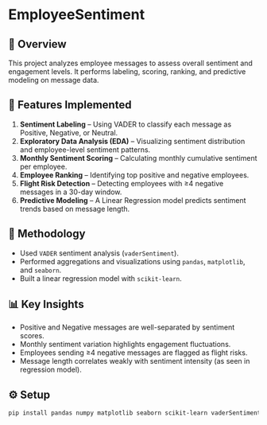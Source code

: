 # EmployeeSentiment

## 📘 Overview
This project analyzes employee messages to assess overall sentiment and engagement levels. It performs labeling, scoring, ranking, and predictive modeling on message data.

## 🧩 Features Implemented
1. **Sentiment Labeling** – Using VADER to classify each message as Positive, Negative, or Neutral.  
2. **Exploratory Data Analysis (EDA)** – Visualizing sentiment distribution and employee-level sentiment patterns.  
3. **Monthly Sentiment Scoring** – Calculating monthly cumulative sentiment per employee.  
4. **Employee Ranking** – Identifying top positive and negative employees.  
5. **Flight Risk Detection** – Detecting employees with ≥4 negative messages in a 30-day window.  
6. **Predictive Modeling** – A Linear Regression model predicts sentiment trends based on message length.

## 🧠 Methodology
- Used `VADER` sentiment analysis (`vaderSentiment`).
- Performed aggregations and visualizations using `pandas`, `matplotlib`, and `seaborn`.
- Built a linear regression model with `scikit-learn`.

## 📊 Key Insights
- Positive and Negative messages are well-separated by sentiment scores.
- Monthly sentiment variation highlights engagement fluctuations.
- Employees sending ≥4 negative messages are flagged as flight risks.
- Message length correlates weakly with sentiment intensity (as seen in regression model).

## ⚙️ Setup
```bash
pip install pandas numpy matplotlib seaborn scikit-learn vaderSentiment
